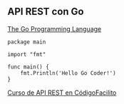 ## API REST con Go

[The Go Programming Language](https://golang.org/)

``` [go]
package main

import "fmt"

func main() {
	fmt.Println('Hello Go Coder!')
}
```

[Curso de API REST en CódigoFacilito](http://codigofacilito.com/courses/go-rest)